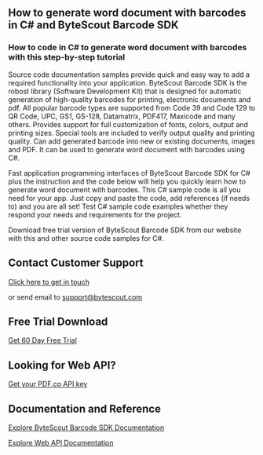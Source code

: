 ## How to generate word document with barcodes in C# and ByteScout Barcode SDK

### How to code in C# to generate word document with barcodes with this step-by-step tutorial

Source code documentation samples provide quick and easy way to add a required functionality into your application. ByteScout Barcode SDK is the robost library (Software Development Kit) that is designed for automatic generation of high-quality barcodes for printing, electronic documents and pdf. All popular barcode types are supported from Code 39 and Code 129 to QR Code, UPC, GS1, GS-128, Datamatrix, PDF417, Maxicode and many others. Provides support for full customization of fonts, colors, output and printing sizes. Special tools are included to verify output quality and printing quality. Can add generated barcode into new or existing documents, images and PDF. It can be used to generate word document with barcodes using C#.

Fast application programming interfaces of ByteScout Barcode SDK for C# plus the instruction and the code below will help you quickly learn how to generate word document with barcodes. This C# sample code is all you need for your app. Just copy and paste the code, add references (if needs to) and you are all set! Test C# sample code examples whether they respond your needs and requirements for the project.

Download free trial version of ByteScout Barcode SDK from our website with this and other source code samples for C#.

## Contact Customer Support

[Click here to get in touch](https://bytescout.zendesk.com/hc/en-us/requests/new?subject=ByteScout%20Barcode%20SDK%20Question)

or send email to [support@bytescout.com](mailto:support@bytescout.com?subject=ByteScout%20Barcode%20SDK%20Question) 

## Free Trial Download

[Get 60 Day Free Trial](https://bytescout.com/download/web-installer?utm_source=github-readme)

## Looking for Web API? 

[Get your PDF.co API key](https://pdf.co/documentation/api?utm_source=github-readme)

## Documentation and Reference

[Explore ByteScout Barcode SDK Documentation](https://bytescout.com/documentation/index.html?utm_source=github-readme)

[Explore Web API Documentation](https://pdf.co/documentation/api?utm_source=github-readme)
